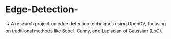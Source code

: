# Edge-Detection-
🔍 A research project on edge detection techniques using OpenCV, focusing on traditional methods like Sobel, Canny, and Laplacian of Gaussian (LoG).
